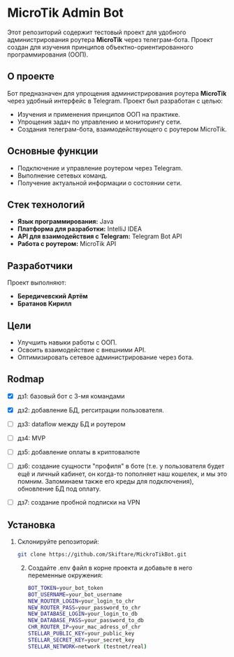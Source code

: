 # MicroTik Admin Bot

Этот репозиторий содержит тестовый проект для удобного администрирования роутера **MicroTik** через телеграм-бота. Проект создан для изучения принципов объектно-ориентированного программирования (ООП).

## О проекте

Бот предназначен для упрощения администрирования роутера **MicroTik** через удобный интерфейс в Telegram. Проект был разработан с целью:

- Изучения и применения принципов ООП на практике.
- Упрощения задач по управлению и мониторингу сети.
- Создания телеграм-бота, взаимодействующего с роутером MicroTik.

## Основные функции

- Подключение и управление роутером через Telegram.
- Выполнение сетевых команд.
- Получение актуальной информации о состоянии сети.

## Стек технологий

- **Язык программирования:** Java
- **Платформа для разработки:** IntelliJ IDEA
- **API для взаимодействия с Telegram:** Telegram Bot API
- **Работа с роутером:** MicroTik API

## Разработчики

Проект выполняют:

- **Бередичевский Артём**
- **Братанов Кирилл**

## Цели

- Улучшить навыки работы с ООП.
- Освоить взаимодействие с внешними API.
- Оптимизировать сетевое администрирование через бота.

## Rodmap

- [x] дз1: базовый бот с 3-мя командами
- [x] дз2: добавление БД, регситрации пользователя.
- [ ] дз3: dataflow между БД и роутером
- [ ] дз4: MVP
- [ ] дз5: добавление оплаты в криптовалюте
- [ ] дз6: создание сущности "профиля" в боте (т.е. у пользователя будет ещё и личный кабинет, он когда-то пополняет наш кошелек, и мы это помним. Запоминаем также его креды для подключения), обновление БД под оплату.
- [ ] дз7: создание пробной подписки на VPN


## Установка

1. Склонируйте репозиторий:
   ```bash
   git clone https://github.com/Skiftare/MickroTikBot.git
    ```
   2. Создайте .env файл в корне проекта и добавьте в него переменные окружения:
      ```bash
      BOT_TOKEN=your_bot_token
      BOT_USERNAME=your_bot_username
      NEW_ROUTER_LOGIN=your_login_to_chr
      NEW_ROUTER_PASS=your_password_to_chr
      NEW_DATABASE_LOGIN=your_login_to_db
      NEW_DATABASE_PASS=your_password_to_db
      CHR_ROUTER_IP=your_mac_adress_of_chr
      STELLAR_PUBLIC_KEY=your_public_key
      STELLAR_SECRET_KEY=your_secret_key 
      STELLAR_NETWORK=network (testnet/real)
      ```
